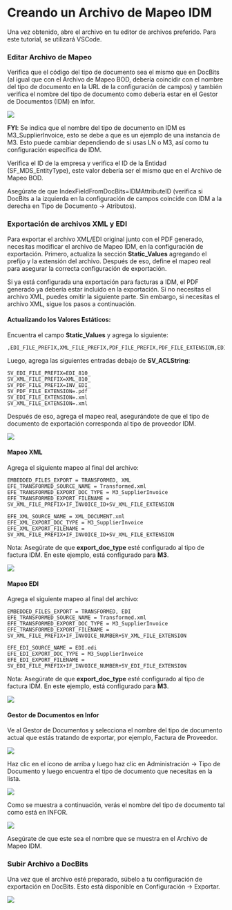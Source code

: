 # Creando un Archivo de Mapeo IDM

Una vez obtenido, abre el archivo en tu editor de archivos preferido. Para este tutorial, se utilizará VSCode.

### Editar Archivo de Mapeo

Verifica que el código del tipo de documento sea el mismo que en DocBits (al igual que con el Archivo de Mapeo BOD, debería coincidir con el nombre del tipo de documento en la URL de la configuración de campos) y también verifica el nombre del tipo de documento como debería estar en el Gestor de Documentos (IDM) en Infor.

![](https://docs.docbits.com/~gitbook/image?url=https%3A%2F%2Flh7-us.googleusercontent.com%2FWHO0vg2W36yVFBq0ay0wBMFVzMfT6pNvHklt0o8N4tqUpM03jXJm2fykuYjyZh0z4wFTO4Eaeh39-D03re3a9utegrdVdsjHBfucmALA3B7YBWd92-9bcYr543G4MWftv0RosvTgFP3J6NNmLZAz5Dc\&width=768\&dpr=4\&quality=100\&sign=5bb93fe7\&sv=2)

**FYI**: Se indica que el nombre del tipo de documento en IDM es M3\_SupplierInvoice, esto se debe a que es un ejemplo de una instancia de M3. Esto puede cambiar dependiendo de si usas LN o M3, así como tu configuración específica de IDM.

Verifica el ID de la empresa y verifica el ID de la Entidad (SF\_MDS\_EntityType), este valor debería ser el mismo que en el Archivo de Mapeo BOD.

Asegúrate de que IndexFieldFromDocBits=IDMAttributeID (verifica si DocBits a la izquierda en la configuración de campos coincide con IDM a la derecha en Tipo de Documento → Atributos).

### Exportación de archivos XML y EDI

Para exportar el archivo XML/EDI original junto con el PDF generado, necesitas modificar el archivo de Mapeo IDM, en la configuración de exportación. Primero, actualiza la sección **Static\_Values** agregando el prefijo y la extensión del archivo. Después de eso, define el mapeo real para asegurar la correcta configuración de exportación.

Si ya está configurada una exportación para facturas a IDM, el PDF generado ya debería estar incluido en la exportación. Si no necesitas el archivo XML, puedes omitir la siguiente parte. Sin embargo, si necesitas el archivo XML, sigue los pasos a continuación.

#### Actualizando los Valores Estáticos:

Encuentra el campo **Static\_Values** y agrega lo siguiente:

```
,EDI_FILE_PREFIX,XML_FILE_PREFIX,PDF_FILE_PREFIX,PDF_FILE_EXTENSION,EDI_FILE_EXTENSION,XML_FILE_EXTENSION
```

Luego, agrega las siguientes entradas debajo de **SV\_ACLString**:

```
SV_EDI_FILE_PREFIX=EDI_810_
SV_XML_FILE_PREFIX=XML_810_
SV_PDF_FILE_PREFIX=INV_EDI_
SV_PDF_FILE_EXTENSION=.pdf
SV_EDI_FILE_EXTENSION=.xml
SV_XML_FILE_EXTENSION=.xml
```

Después de eso, agrega el mapeo real, asegurándote de que el tipo de documento de exportación corresponda al tipo de proveedor IDM.

![](https://docs.docbits.com/~gitbook/image?url=https%3A%2F%2F578966019-files.gitbook.io%2F%7E%2Ffiles%2Fv0%2Fb%2Fgitbook-x-prod.appspot.com%2Fo%2Fspaces%252FT2n2w4uDCJvv7CJ5zrdk%252Fuploads%252F6k18wa4zSaSZkvfEKMwW%252Fimage.png%3Falt%3Dmedia%26token%3De6c49d36-44b9-4d18-9d22-63d30205dbd5\&width=768\&dpr=4\&quality=100\&sign=3ac8bc32\&sv=2)

#### Mapeo XML

Agrega el siguiente mapeo al final del archivo:

```
EMBEDDED_FILES_EXPORT = TRANSFORMED, XML
EFE_TRANSFORMED_SOURCE_NAME = Transformed.xml
EFE_TRANSFORMED_EXPORT_DOC_TYPE = M3_SupplierInvoice
EFE_TRANSFORMED_EXPORT_FILENAME = SV_XML_FILE_PREFIX+IF_INVOICE_ID+SV_XML_FILE_EXTENSION

EFE_XML_SOURCE_NAME = XML_DOCUMENT.xml
EFE_XML_EXPORT_DOC_TYPE = M3_SupplierInvoice
EFE_XML_EXPORT_FILENAME = SV_XML_FILE_PREFIX+IF_INVOICE_ID+SV_XML_FILE_EXTENSION
```

Nota: Asegúrate de que **export\_doc\_type** esté configurado al tipo de factura IDM. En este ejemplo, está configurado para **M3**.

![](https://docs.docbits.com/~gitbook/image?url=https%3A%2F%2F578966019-files.gitbook.io%2F%7E%2Ffiles%2Fv0%2Fb%2Fgitbook-x-prod.appspot.com%2Fo%2Fspaces%252FT2n2w4uDCJvv7CJ5zrdk%252Fuploads%252FlXToG368VI7Fc7HDguCn%252Fimage.png%3Falt%3Dmedia%26token%3Dcb153977-34e1-4f5f-a416-60e3141b4aca\&width=768\&dpr=4\&quality=100\&sign=b7d9585c\&sv=2)

#### Mapeo EDI

Agrega el siguiente mapeo al final del archivo:

```
EMBEDDED_FILES_EXPORT = TRANSFORMED, EDI
EFE_TRANSFORMED_SOURCE_NAME = Transformed.xml
EFE_TRANSFORMED_EXPORT_DOC_TYPE = M3_SupplierInvoice
EFE_TRANSFORMED_EXPORT_FILENAME = SV_XML_FILE_PREFIX+IF_INVOICE_NUMBER+SV_XML_FILE_EXTENSION

EFE_EDI_SOURCE_NAME = EDI.edi
EFE_EDI_EXPORT_DOC_TYPE = M3_SupplierInvoice
EFE_EDI_EXPORT_FILENAME = SV_EDI_FILE_PREFIX+IF_INVOICE_NUMBER+SV_EDI_FILE_EXTENSION
```

Nota: Asegúrate de que **export\_doc\_type** esté configurado al tipo de factura IDM. En este ejemplo, está configurado para **M3**.

![](https://docs.docbits.com/~gitbook/image?url=https%3A%2F%2F578966019-files.gitbook.io%2F%7E%2Ffiles%2Fv0%2Fb%2Fgitbook-x-prod.appspot.com%2Fo%2Fspaces%252FT2n2w4uDCJvv7CJ5zrdk%252Fuploads%252FSrF54zkGq6aYYuJq1KAI%252Fimage.png%3Falt%3Dmedia%26token%3D403c9bfa-7e97-4d3c-a4b0-1bb82b98fe50\&width=768\&dpr=4\&quality=100\&sign=a768865f\&sv=2)

#### Gestor de Documentos en Infor

Ve al Gestor de Documentos y selecciona el nombre del tipo de documento actual que estás tratando de exportar, por ejemplo, Factura de Proveedor.

![](https://docs.docbits.com/~gitbook/image?url=https%3A%2F%2Flh7-us.googleusercontent.com%2FEV3uw3R1L6_RRANB7FRLwtUFMbv_KGtL4x6kAk6lEYhwI90UeG2uWqFD2Azpxv-SRFl9zfvdratOZbXxp2D1-SryLo3Boj2x9Xc4PQXJ6vUhX5c9pvhv4XHuCk-qMK51DZ885vRUJ5dwES7k84uhoyk\&width=768\&dpr=4\&quality=100\&sign=a2f25ec9\&sv=2)

Haz clic en el ícono de arriba y luego haz clic en Administración → Tipo de Documento y luego encuentra el tipo de documento que necesitas en la lista.

![](https://docs.docbits.com/~gitbook/image?url=https%3A%2F%2Flh7-us.googleusercontent.com%2FldsuINS9SCUQm3E57s8j_95gzBGwHQFavcf6d3myg6tuVxRoQHtq8R-6we5OEJ63swDxwPc9w7hbySWqWdfaMsGdQpn99m6EchPY5f5DzXEj-8mjocwPNtdJVNP34CuPvw0JIImDgFX1Q05M8-ogZo8\&width=768\&dpr=4\&quality=100\&sign=a1149783\&sv=2)

Como se muestra a continuación, verás el nombre del tipo de documento tal como está en INFOR.

![](https://docs.docbits.com/~gitbook/image?url=https%3A%2F%2Flh7-us.googleusercontent.com%2FKSreWGS7TqdMP64BqtufM24xk0RDnNDHUZapnPsSuRj_umPJ3icll89KI2RYpbtet2F6ccL8QfYbl27-2j1nQPwQ0z-Nq873c4Tv72ee9AJhKMxynIUxmJKKsQQCupW_dpRfw_5BXm0WvAnw4HOALmw\&width=768\&dpr=4\&quality=100\&sign=62bfe0a6\&sv=2)

Asegúrate de que este sea el nombre que se muestra en el Archivo de Mapeo IDM.

### Subir Archivo a DocBits

Una vez que el archivo esté preparado, súbelo a tu configuración de exportación en DocBits. Esto está disponible en Configuración → Exportar.

![](https://docs.docbits.com/~gitbook/image?url=https%3A%2F%2Flh7-us.googleusercontent.com%2FrUHhvImiWamK6JxnWSPL4JEioAJq3AmvdsubJDo-DoDV9F_i5mZ42YDnjqZUYKYSJu1Cetc_4fLwlvvmoZXYIzmBf3hoyW6RjfP9HQ8FkNDhW1IbLHvNTCHWFRaeCECdZ97u79-Eu37TvzqnqGPEayM\&width=768\&dpr=4\&quality=100\&sign=a13b8c88\&sv=2)
